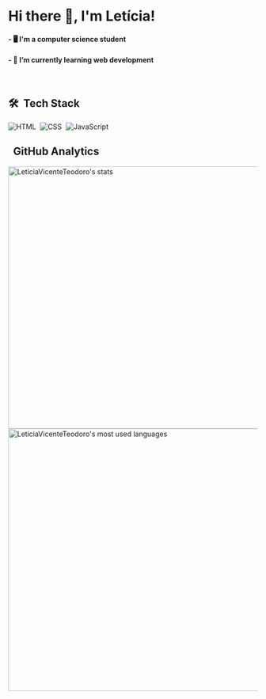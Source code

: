 <h1 align="left">Hi there 👋, I'm Letícia!</h1>
  
<h4>- 🖥️ I'm a computer science student</h4>
  
<h4>- 🌱 I’m currently learning web development</h4>

<br/>
  
## 🛠️ &nbsp;Tech Stack
  
![HTML](https://img.shields.io/badge/-HTML-05122A?style=flat&logo=HTML5)&nbsp;
![CSS](https://img.shields.io/badge/-CSS-05122A?style=flat&logo=CSS3&logoColor=1572B6)&nbsp;
![JavaScript](https://img.shields.io/badge/-JavaScript-05122A?style=flat&logo=javascript)&nbsp; 
  
## &nbsp; GitHub Analytics
  
<p align="left">
<img width="530em" src="https://github-readme-stats.vercel.app/api?username=LeticiaVicenteTeodoro&show_icons=true&theme=vision-friendly-dark" alt="LeticiaVicenteTeodoro's stats"/>
<img width="530em" src="https://github-readme-stats.vercel.app/api/top-langs/?username=LeticiaVicenteTeodoro&slayout=compact&theme=vision-friendly-dark" alt="LeticiaVicenteTeodoro's most used languages"/>
  </p>
  
  <br/>
